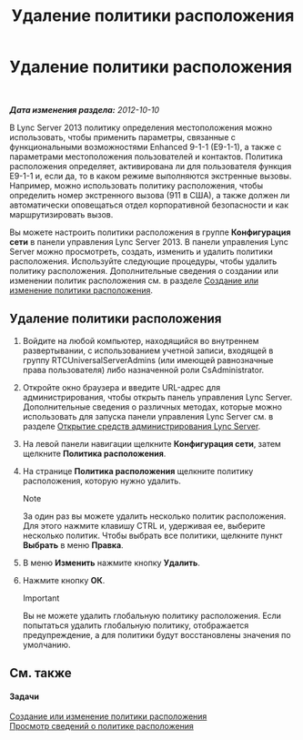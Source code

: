 ﻿---
title: Удаление политики расположения
TOCTitle: Удаление политики расположения
ms:assetid: 8ca9ba10-f45f-435a-b39c-519d251e9085
ms:mtpsurl: https://technet.microsoft.com/ru-ru/library/JJ688125(v=OCS.15)
ms:contentKeyID: 49888084
ms.date: 05/19/2016
mtps_version: v=OCS.15
ms.translationtype: HT
---

# Удаление политики расположения

 

_**Дата изменения раздела:** 2012-10-10_

В Lync Server 2013 политику определения местоположения можно использовать, чтобы применить параметры, связанные с функциональными возможностями Enhanced 9-1-1 (E9-1-1), а также с параметрами местоположения пользователей и контактов. Политика расположения определяет, активирована ли для пользователя функция E9-1-1 и, если да, то в каком режиме выполняются экстренные вызовы. Например, можно использовать политику расположения, чтобы определить номер экстренного вызова (911 в США), а также должен ли автоматически оповещаться отдел корпоративной безопасности и как маршрутизировать вызов.

Вы можете настроить политики расположения в группе **Конфигурация сети** в панели управления Lync Server 2013. В панели управления Lync Server можно просмотреть, создать, изменить и удалить политики расположения. Используйте следующие процедуры, чтобы удалить политику расположения. Дополнительные сведения о создании или изменении политик расположения см. в разделе [Создание или изменение политики расположения](lync-server-2013-creating-or-modifying-a-location-policy.md).

## Удаление политики расположения

1.  Войдите на любой компьютер, находящийся во внутреннем развертывании, с использованием учетной записи, входящей в группу RTCUniversalServerAdmins (или имеющей равнозначные права пользователя) либо назначенной роли CsAdministrator.

2.  Откройте окно браузера и введите URL-адрес для администрирования, чтобы открыть панель управления Lync Server. Дополнительные сведения о различных методах, которые можно использовать для запуска панели управления Lync Server см. в разделе [Открытие средств администрирования Lync Server](lync-server-2013-open-lync-server-administrative-tools.md).

3.  На левой панели навигации щелкните **Конфигурация сети**, затем щелкните **Политика расположения**.

4.  На странице **Политика расположения** щелкните политику расположения, которую нужно удалить.
    
    > [!note]  
    > За один раз вы можете удалить несколько политик расположения. Для этого нажмите клавишу CTRL и, удерживая ее, выберите несколько политик. Чтобы выбрать все политики, щелкните пункт <strong>Выбрать</strong> в меню <strong>Правка</strong>.

5.  В меню **Изменить** нажмите кнопку **Удалить**.

6.  Нажмите кнопку **ОК**.
    
    > [!important]  
    > Вы не можете удалить глобальную политику расположения. Если попытаться удалить глобальную политику, отображается предупреждение, а для политики будут восстановлены значения по умолчанию.

## См. также

#### Задачи

[Создание или изменение политики расположения](lync-server-2013-creating-or-modifying-a-location-policy.md)  
[Просмотр сведений о политике расположения](lync-server-2013-viewing-location-policy-information.md)

